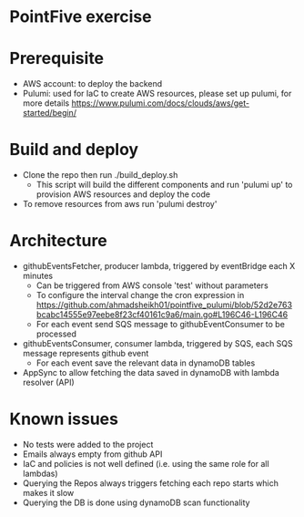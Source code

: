 # PointFive exercise

# Prerequisite

- AWS account: to deploy the backend
- Pulumi: used for IaC to create AWS resources, please set up pulumi, for more details https://www.pulumi.com/docs/clouds/aws/get-started/begin/

# Build and deploy

- Clone the repo then run ./build_deploy.sh
  - This script will build the different components and run 'pulumi up' to provision AWS resources and deploy the code
- To remove resources from aws run 'pulumi destroy'

# Architecture

- githubEventsFetcher, producer lambda, triggered by eventBridge each X minutes
  - Can be triggered from AWS console 'test' without parameters
  - To configure the interval change the cron expression in https://github.com/ahmadsheikh01/pointfive_pulumi/blob/52d2e763bcabc14555e97eebe8f23cf40161c9a6/main.go#L196C46-L196C46
  - For each event send SQS message to githubEventConsumer to be processed
- githubEventsConsumer, consumer lambda, triggered by SQS, each SQS message represents github event
  - For each event save the relevant data in dynamoDB tables
- AppSync to allow fetching the data saved in dynamoDB with lambda resolver (API)

# Known issues

- No tests were added to the project
- Emails always empty from github API
- IaC and policies is not well defined (i.e. using the same role for all lambdas)
- Querying the Repos always triggers fetching each repo starts which makes it slow
- Querying the DB is done using dynamoDB scan functionality
